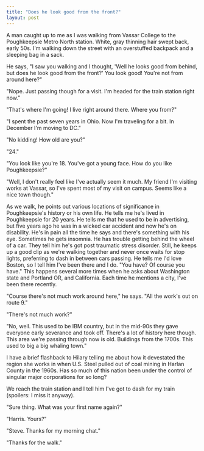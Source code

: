```yaml
---
title: "Does he look good from the front?"
layout: post
---
```


A man caught up to me as I was walking from Vassar College to the Poughkeepsie Metro North station. White, gray thinning hair swept back, early 50s. I'm walking down the street with an overstuffed backpack and a sleeping bag in a sack.

He says, "I saw you walking  and I thought, 'Well he looks good from behind, but does he look good from the front?' You look good! You're not from around here?"

"Nope. Just passing though for a visit. I'm headed for the train station right now."

"That's where I'm going! I live right around there. Where you from?"

"I spent the past seven years in Ohio. Now I'm traveling for a bit. In December I'm moving to DC."

"No kidding! How old are you?"

"24."

"You look like you're 18. You've got a young face. How do you like Poughkeepsie?"

"Well, I don't really feel like I've actually seem it much. My friend I'm visiting works at Vassar, so I've spent most of my visit on campus. Seems like a nice town though."

As we walk, he points out various locations of significance in Poughkeepsie's history or his own life. He tells me he's lived in Poughkeepsie for 20 years. He tells me that he used to be in advertising, but five years ago he was in a wicked car accident and now he's on disability. He's in pain all the time he says and there's something with his eye. Sometimes he gets insomnia. He has trouble getting behind the wheel of a car. They tell him he's got post traumatic stress disorder. Still, he keeps up a good clip as we're walking together and never once waits for stop lights, preferring to dash in between cars passing. He tells me I'd love Boston, so I tell him I've been there and I do. "You have? Of course you have." This happens several more times when he asks about Washington state and Portland OR, and California. Each time he mentions a city, I've been there recently. 

"Course there's not much work around here," he says. "All the work's out on route 9."

"There's not much work?"

"No, well. This used to be IBM country, but in the mid-90s they gave everyone early severance and took off. There's a lot of history here though. This area we're passing through now is old. Buildings from the 1700s. This used to big a big whaling town."

I have a brief flashback to Hilary telling me about how it devestated the region she works in when U.S. Steel pulled out of coal mining in Harlan County in the 1960s. Has so much of this nation been under the control of singular major corporations for so long?

We reach the train station and I tell him I've got to dash for my train (spoilers: I miss it anyway). 

"Sure thing. What was your first name again?"

"Harris. Yours?"

"Steve. Thanks for my morning chat."

"Thanks for the walk."